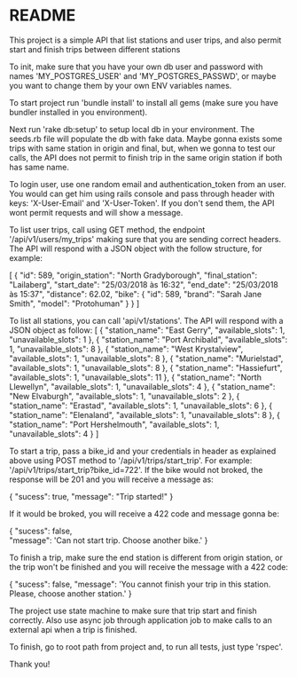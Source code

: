 # README

This project is a simple API that list stations and user trips, and also permit start and finish trips between different stations

To init, make sure that you have your own db user and password with names 'MY_POSTGRES_USER' and 'MY_POSTGRES_PASSWD', or maybe you want to change them by your own ENV variables names.

To start project run 'bundle install' to install all gems (make sure you have bundler installed in you environment).

Next run 'rake db:setup' to setup local db in your environment. The seeds.rb file will populate the db with fake data. Maybe gonna exists some trips with same station in origin and final, but, when we gonna to test our calls, the API does not permit to finish trip in the same origin station if both has same name.

To login user, use one random email and authentication_token from an user. You would can get him using rails console and pass through header with keys: 'X-User-Email' and 'X-User-Token'. If you don't send them, the API wont permit requests and will show a message.

To list user trips, call using GET method, the endpoint '/api/v1/users/my_trips' making sure that you are sending correct headers. The API will respond with a JSON object with the follow structure, for example:

[
    {
        "id": 589,
        "origin_station": "North Gradyborough",
        "final_station": "Lailaberg",
        "start_date": "25/03/2018 às 16:32",
        "end_date": "25/03/2018 às 15:37",
        "distance": 62.02,
        "bike": {
            "id": 589,
            "brand": "Sarah Jane Smith",
            "model": "Protohuman"
        }
    }
]

To list all stations, you can call 'api/v1/stations'. The API will respond with a JSON object as follow:
[
    {
        "station_name": "East Gerry",
        "available_slots": 1,
        "unavailable_slots": 1
    },
    {
        "station_name": "Port Archibald",
        "available_slots": 1,
        "unavailable_slots": 8
    },
    {
        "station_name": "West Krystalview",
        "available_slots": 1,
        "unavailable_slots": 8
    },
    {
        "station_name": "Murielstad",
        "available_slots": 1,
        "unavailable_slots": 8
    },
    {
        "station_name": "Hassiefurt",
        "available_slots": 1,
        "unavailable_slots": 11
    },
    {
        "station_name": "North Llewellyn",
        "available_slots": 1,
        "unavailable_slots": 4
    },
    {
        "station_name": "New Elvaburgh",
        "available_slots": 1,
        "unavailable_slots": 2
    },
    {
        "station_name": "Erastad",
        "available_slots": 1,
        "unavailable_slots": 6
    },
    {
        "station_name": "Elenaland",
        "available_slots": 1,
        "unavailable_slots": 8
    },
    {
        "station_name": "Port Hershelmouth",
        "available_slots": 1,
        "unavailable_slots": 4
    }
]

To start a trip, pass a bike_id and your credentials in header as explained above using POST method to '/api/v1/trips/start_trip'. For example: '/api/v1/trips/start_trip?bike_id=722'. If the bike would not broked, the response will be 201 and you will receive a message as:

{
    "sucess": true,
    "message": "Trip started!"
}

If it would be broked, you will receive a 422 code and message gonna be:

{
    "sucess": false,   
    "message": 'Can not start trip. Choose another bike.'
}

To finish a trip, make sure the end station is different from origin station, or the trip won't be finished and you will receive the message with a 422 code:

{
    "sucess": false,
    "message": 'You cannot finish your trip in this station. Please, choose another station.'
}

The project use state machine to make sure that trip start and finish correctly. Also use async job through application job to make calls to an external api when a trip is finished.

To finish, go to root path from project and, to run all tests, just type 'rspec'.

Thank you!